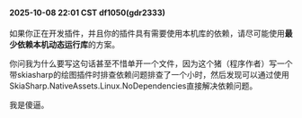 #### 2025-10-08 22:01 CST df1050(gdr2333)

如果你正在开发插件，并且你的插件具有需要使用本机库的依赖，请尽可能使用**最少依赖本机动态运行库**的方案。

你问我为什么要写这句话甚至不惜单开一个文件，因为这个猪（程序作者）写一个带skiasharp的绘图插件时排查依赖问题排查了一个小时，然后发现可以通过使用SkiaSharp.NativeAssets.Linux.NoDependencies直接解决依赖问题。

我是傻逼。